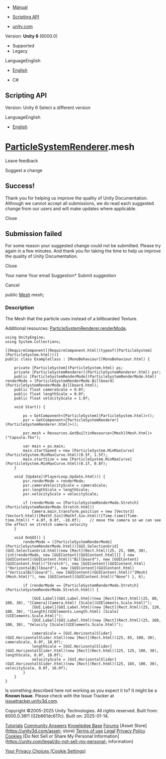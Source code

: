 [ ]()

  * [Manual](../Manual/index.html)
  * [Scripting API](../ScriptReference/index.html)

  * [unity.com](https://unity.com/)

Version: **Unity 6** (6000.0)

  * Supported
  * Legacy

LanguageEnglish

  * [English]()

  * C#

[ ](https://docs.unity3d.com)

## Scripting API

Version: Unity 6 Select a different version

LanguageEnglish

  * [English]()

#  [ParticleSystemRenderer](ParticleSystemRenderer.html).mesh

Leave feedback

Suggest a change

## Success!

Thank you for helping us improve the quality of Unity Documentation. Although
we cannot accept all submissions, we do read each suggested change from our
users and will make updates where applicable.

Close

## Submission failed

For some reason your suggested change could not be submitted. Please <a>try
again</a> in a few minutes. And thank you for taking the time to help us
improve the quality of Unity Documentation.

Close

Your name Your email Suggestion* Submit suggestion

Cancel

[ ]()

public [Mesh](Mesh.html) mesh;

### Description

The Mesh that the particle uses instead of a billboarded Texture.

Additional resources:
[ParticleSystemRenderer.renderMode](ParticleSystemRenderer-renderMode.html).

    
    
    using UnityEngine;
    using System.Collections;  
      
    [[RequireComponent](RequireComponent.html)(typeof([ParticleSystem](ParticleSystem.html)))]
    public class ExampleClass : [MonoBehaviour](MonoBehaviour.html) {  
      
        private [ParticleSystem](ParticleSystem.html) ps;
        private [ParticleSystemRenderer](ParticleSystemRenderer.html) psr;
        public [ParticleSystemRenderMode](ParticleSystemRenderMode.html) renderMode = [ParticleSystemRenderMode.Billboard](ParticleSystemRenderMode.Billboard.html);
        public float cameraScale = 0.0f;
        public float lengthScale = 0.0f;
        public float velocityScale = 1.0f;  
      
        void Start() {  
      
            ps = GetComponent<[ParticleSystem](ParticleSystem.html)>();
            psr = GetComponent<[ParticleSystemRenderer](ParticleSystemRenderer.html)>();  
      
            psr.mesh = Resources.GetBuiltinResource<[Mesh](Mesh.html)>("Capsule.fbx");  
      
            var main = ps.main;
            main.startSpeed = new [ParticleSystem.MinMaxCurve](ParticleSystem.MinMaxCurve.html)(0.5f, 1.5f);
            main.startSize = new [ParticleSystem.MinMaxCurve](ParticleSystem.MinMaxCurve.html)(0.1f, 0.8f);
        }  
      
        void [Update](PlayerLoop.Update.html)() {
            psr.renderMode = renderMode;
            psr.cameraVelocityScale = cameraScale;
            psr.lengthScale = lengthScale;
            psr.velocityScale = velocityScale;  
      
            if (renderMode == [ParticleSystemRenderMode.Stretch](ParticleSystemRenderMode.Stretch.html))
                Camera.main.transform.position = new [Vector3](Vector3.html)([Mathf.Sin](Mathf.Sin.html)([Time.time](Time-time.html)) * 4.0f, 0.0f, -10.0f);    // move the camera so we can see the effect on stretch camera velocity
        }  
      
        void OnGUI() {
            renderMode = ([ParticleSystemRenderMode](ParticleSystemRenderMode.html))[GUI.SelectionGrid](GUI.SelectionGrid.html)(new [Rect](Rect.html)(25, 25, 900, 30), (int)renderMode, new [GUIContent](GUIContent.html)[] { new [GUIContent](GUIContent.html)("Billboard"), new [GUIContent](GUIContent.html)("Stretch"), new [GUIContent](GUIContent.html)("HorizontalBillboard"), new [GUIContent](GUIContent.html)("VerticalBillboard"), new [GUIContent](GUIContent.html)("[Mesh](Mesh.html)"), new [GUIContent](GUIContent.html)("None") }, 6);  
      
            if (renderMode == [ParticleSystemRenderMode.Stretch](ParticleSystemRenderMode.Stretch.html)) {  
      
                [GUI.Label](GUI.Label.html)(new [Rect](Rect.html)(25, 80, 100, 30), "[Camera](Camera.html) [Scale](UIElements.Scale.html)");
                [GUI.Label](GUI.Label.html)(new [Rect](Rect.html)(25, 120, 100, 30), "[Length](UIElements.Length.html) [Scale](UIElements.Scale.html)");
                [GUI.Label](GUI.Label.html)(new [Rect](Rect.html)(25, 160, 100, 30), "Velocity [Scale](UIElements.Scale.html)");  
      
                cameraScale = [GUI.HorizontalSlider](GUI.HorizontalSlider.html)(new [Rect](Rect.html)(125, 85, 100, 30), cameraScale, 0.0f, 10.0f);
                lengthScale = [GUI.HorizontalSlider](GUI.HorizontalSlider.html)(new [Rect](Rect.html)(125, 125, 100, 30), lengthScale, 0.0f, 10.0f);
                velocityScale = [GUI.HorizontalSlider](GUI.HorizontalSlider.html)(new [Rect](Rect.html)(125, 165, 100, 30), velocityScale, 0.0f, 10.0f);
            }
        }
    }
    

Is something described here not working as you expect it to? It might be a
**Known Issue**. Please check with the Issue Tracker at
[issuetracker.unity3d.com](https://issuetracker.unity3d.com).

Copyright ©2005-2025 Unity Technologies. All rights reserved. Built from:
6000.0.36f1 (02b661dc617c). Built on: 2025-01-14.

[Tutorials](https://unity3d.com/learn) [Community
Answers](https://answers.unity3d.com) [Knowledge
Base](https://support.unity3d.com/hc/en-us)
[Forums](https://forum.unity3d.com) [Asset Store](https://unity3d.com/asset-
store) [Terms of use](https://docs.unity3d.com/Manual/TermsOfUse.html)
[Legal](https://unity.com/legal) [Privacy
Policy](https://unity.com/legal/privacy-policy)
[Cookies](https://unity.com/legal/cookie-policy) [Do Not Sell or Share My
Personal Information](https://unity.com/legal/do-not-sell-my-personal-
information)

[Your Privacy Choices (Cookie Settings)](javascript:void\(0\);)

